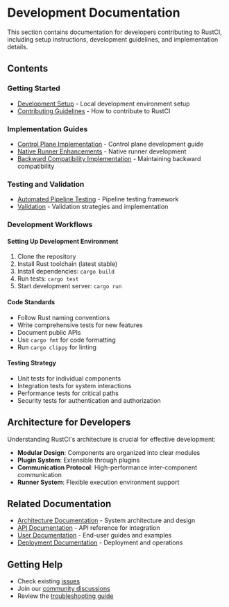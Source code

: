 # Development Documentation

This section contains documentation for developers contributing to RustCI, including setup instructions, development guidelines, and implementation details.

## Contents

### Getting Started
- [Development Setup](setup/README.md) - Local development environment setup
- [Contributing Guidelines](../CONTRIBUTING.md) - How to contribute to RustCI

### Implementation Guides
- [Control Plane Implementation](CONTROL_PLANE_IMPLEMENTATION.md) - Control plane development guide
- [Native Runner Enhancements](NATIVE_RUNNER_ENHANCEMENTS.md) - Native runner development
- [Backward Compatibility Implementation](BACKWARD_COMPATIBILITY_IMPLEMENTATION.md) - Maintaining backward compatibility

### Testing and Validation
- [Automated Pipeline Testing](automated-pipeline-testing.md) - Pipeline testing framework
- [Validation](validation.md) - Validation strategies and implementation

### Development Workflows

#### Setting Up Development Environment
1. Clone the repository
2. Install Rust toolchain (latest stable)
3. Install dependencies: `cargo build`
4. Run tests: `cargo test`
5. Start development server: `cargo run`

#### Code Standards
- Follow Rust naming conventions
- Write comprehensive tests for new features
- Document public APIs
- Use `cargo fmt` for code formatting
- Run `cargo clippy` for linting

#### Testing Strategy
- Unit tests for individual components
- Integration tests for system interactions
- Performance tests for critical paths
- Security tests for authentication and authorization

## Architecture for Developers

Understanding RustCI's architecture is crucial for effective development:

- **Modular Design**: Components are organized into clear modules
- **Plugin System**: Extensible through plugins
- **Communication Protocol**: High-performance inter-component communication
- **Runner System**: Flexible execution environment support

## Related Documentation

- [Architecture Documentation](../architecture/README.md) - System architecture and design
- [API Documentation](../api/README.md) - API reference for integration
- [User Documentation](../user/README.md) - End-user guides and examples
- [Deployment Documentation](../deployment/README.md) - Deployment and operations

## Getting Help

- Check existing [issues](https://github.com/rustci/rustci/issues)
- Join our [community discussions](https://github.com/rustci/rustci/discussions)
- Review the [troubleshooting guide](../user/troubleshooting.md)